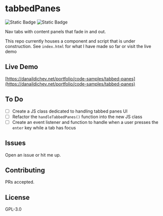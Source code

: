# tabbedPanes

![Static Badge](https://img.shields.io/badge/version-0.1-blue) ![Static Badge](https://img.shields.io/badge/work_in_progress-66642e)

Nav tabs with content panels that fade in and out.

This repo currently houses a component and script that is under construction. See `index.html` for what I have made so far or visit the live demo

## Live Demo

[https://danaildichev.net/portfolio/code-samples/tabbed-panes](https://danaildichev.net/portfolio/code-samples/tabbed-panes)

## To Do
- [ ] Create a JS class dedicated to handling tabbed panes UI
- [ ] Refactor the `handleTabbedPanes()` function into the new JS class
- [ ] Create an event listener and function to handle when a user presses the `enter` key while a tab has focus

## Issues

Open an issue or hit me up.

## Contributing

PRs accepted.

## License

GPL-3.0
